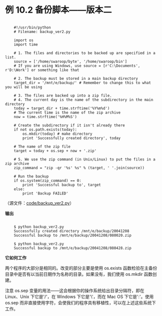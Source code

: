 # 例 10.2 备份脚本——版本二

```

    #!/usr/bin/python
    # Filename: backup_ver2.py
    
    import os
    import time
    
    # 1. The files and directories to be backed up are specified in a list.
    source = ['/home/swaroop/byte', '/home/swaroop/bin']
    # If you are using Windows, use source = [r'C:\Documents', r'D:\Work'] or something like that
    
    # 2. The backup must be stored in a main backup directory
    target_dir = '/mnt/e/backup/' # Remember to change this to what you will be using
    
    # 3. The files are backed up into a zip file.
    # 4. The current day is the name of the subdirectory in the main directory
    today = target_dir + time.strftime('%Y%m%d')
    # The current time is the name of the zip archive
    now = time.strftime('%H%M%S')
    
    # Create the subdirectory if it isn't already there
    if not os.path.exists(today):
        os.mkdir(today) # make directory
        print 'Successfully created directory', today

    # The name of the zip file
    target = today + os.sep + now + '.zip'
    
    # 5. We use the zip command (in Unix/Linux) to put the files in a zip archive
    zip_command = "zip -qr '%s' %s" % (target, ' '.join(source))
    
    # Run the backup
    if os.system(zip_command) == 0:
        print 'Successful backup to', target
    else:
        print 'Backup FAILED'

```

（源文件：[code/backup_ver2.py](http://woodpecker.org.cn/abyteofpython_cn/chinese/code/backup_ver2.py)）

**输出**

```

    $ python backup_ver2.py
    Successfully created directory /mnt/e/backup/20041208
    Successful backup to /mnt/e/backup/20041208/080020.zip
    
    $ python backup_ver2.py
    Successful backup to /mnt/e/backup/20041208/080428.zip

```

**它如何工作**

两个程序的大部分是相同的。改变的部分主要是使用 os.exists 函数检验在主备份目录中是否有以当前日期作为名称的目录。如果没有，我们使用 os.mkdir 函数创建。

注意 os.sep 变量的用法——这会根据你的操作系统给出目录分隔符，即在 Linux、Unix 下它是'/'，在 Windows 下它是'\\'，而在 Mac OS 下它是':'。使用 os.sep 而非直接使用字符，会使我们的程序具有移植性，可以在上述这些系统下工作。